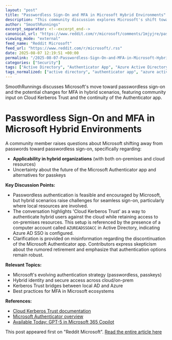 ```yaml
---
layout: "post"
title: "Passwordless Sign-On and MFA in Microsoft Hybrid Environments"
description: "This community discussion explores Microsoft's shift toward passwordless authentication, specifically addressing implications for hybrid environments and future changes to multi-factor authentication (MFA) strategies. Contributors discuss the viability of passwordless approaches for organizations with both cloud and on-premises resources, highlight the use of Cloud Kerberos Trust, and clarify rumors about the retirement of the Microsoft Authenticator app."
author: "SmoothRunnings"
excerpt_separator: <!--excerpt_end-->
canonical_url: "https://www.reddit.com/r/microsoft/comments/1mjyjre/passwordless_signons_mfa_app_hybrid_mode/"
viewing_mode: "external"
feed_name: "Reddit Microsoft"
feed_url: "https://www.reddit.com/r/microsoft/.rss"
date: 2025-08-07 12:19:51 +00:00
permalink: "/2025-08-07-Passwordless-Sign-On-and-MFA-in-Microsoft-Hybrid-Environments.html"
categories: ["Security"]
tags: ["Active Directory", "Authenticator App", "Azure Active Directory", "Cloud Authentication", "Community", "Hybrid Identity", "Kerberos Cloud Trust", "MFA", "Microsoft", "Microsoft Entra ID", "Multi Factor Authentication", "On Premises Integration", "Passkeys", "Passwordless Authentication", "Security"]
tags_normalized: ["active directory", "authenticator app", "azure active directory", "cloud authentication", "community", "hybrid identity", "kerberos cloud trust", "mfa", "microsoft", "microsoft entra id", "multi factor authentication", "on premises integration", "passkeys", "passwordless authentication", "security"]
---
```


SmoothRunnings discusses Microsoft's move toward passwordless sign-on and the potential changes for MFA in hybrid scenarios, featuring community input on Cloud Kerberos Trust and the continuity of the Authenticator app.<!--excerpt_end-->

# Passwordless Sign-On and MFA in Microsoft Hybrid Environments

A community member raises questions about Microsoft shifting away from passwords toward passwordless sign-on, specifically regarding:

- **Applicability in hybrid organizations** (with both on-premises and cloud resources)
- Uncertainty about the future of the Microsoft Authenticator app and alternatives for passkeys

**Key Discussion Points:**

- Passwordless authentication is feasible and encouraged by Microsoft, but hybrid scenarios raise challenges for seamless sign-on, particularly where local resources are involved.
- The conversation highlights 'Cloud Kerberos Trust' as a way to authenticate hybrid users against the cloud while retaining access to on-premises resources. This setup is referenced by the presence of a computer account called `AZUREADSSOACC` in Active Directory, indicating Azure AD SSO is configured.
- Clarification is provided on misinformation regarding the discontinuation of the Microsoft Authenticator app. Contributors express skepticism about the rumored retirement and emphasize that authentication options remain robust.

**Relevant Topics:**

- Microsoft's evolving authentication strategy (passwordless, passkeys)
- Hybrid identity and secure access across cloud/on-prem
- Kerberos Trust bridges between local AD and Azure
- Best practices for MFA in Microsoft ecosystems

**References:**

- [Cloud Kerberos Trust documentation](https://learn.microsoft.com/en-us/azure/active-directory/hybrid/cloud-kerberos-trust-overview)
- [Microsoft Authenticator overview](https://learn.microsoft.com/en-us/azure/active-directory/authentication/concept-authentication-authenticator-app)
- [Available Today: GPT-5 in Microsoft 365 Copilot](https://www.microsoft.com/en-us/microsoft-365/blog/2025/08/07/available-today-gpt-5-in-microsoft-365-copilot/)

This post appeared first on "Reddit Microsoft". [Read the entire article here](https://www.reddit.com/r/microsoft/comments/1mjyjre/passwordless_signons_mfa_app_hybrid_mode/)
